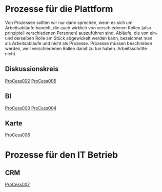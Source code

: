 
# Prozesse für die Plattform

Von Prozessen sollten wir nur dann sprechen, wenn es sich um Arbeitsabläufe handelt, die auch wirklich von verschiedenen Rollen (also prinzipiell verschiedenen Personen) auszuführen sind.
Abläufe, die von ein- und derselben Rolle am Stück abgewickelt werden kann, bezeichnet man als Arbeitsabläufe und nicht als Prozesse.
Prozesse müssen beschrieben werden, weil verschiedenen Rollen damit zu tun haben. Arbeitsschritte nicht.

## Diskussionskreis 
[ProCess002](PrOc002.md)
[ProCess005](PrOc005.md)

## BI                                                         
[ProCess003](PrOc003.md)
[ProCess004](PrOc004.md)

## Karte  
[ProCess006](PrOc006.md)

# Prozesse für den IT Betrieb

## CRM                                             
[ProCess007](PrOc007.md)


